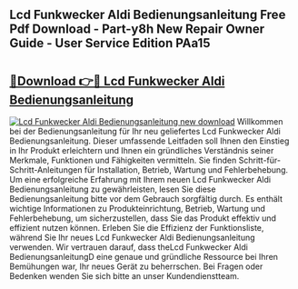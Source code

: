 ## Lcd Funkwecker Aldi Bedienungsanleitung Free Pdf Download - Part-y8h New Repair Owner Guide - User Service Edition PAa15

# <h2><a href="http://df3dqkt.blite.top/?on=Lcd+Funkwecker+Aldi+Bedienungsanleitung">🔗Download 👉🔴 Lcd Funkwecker Aldi Bedienungsanleitung</a></h2>

[![Lcd Funkwecker Aldi Bedienungsanleitung new download](https://i.imgur.com/lujVjoI.png)](http://df3dqkt.blite.top/?on=Lcd+Funkwecker+Aldi+Bedienungsanleitung)
Willkommen bei der Bedienungsanleitung für Ihr neu geliefertes Lcd Funkwecker Aldi Bedienungsanleitung. Dieser umfassende Leitfaden soll Ihnen den Einstieg in Ihr Produkt erleichtern und Ihnen ein gründliches Verständnis seiner Merkmale, Funktionen und Fähigkeiten vermitteln. Sie finden Schritt-für-Schritt-Anleitungen für Installation, Betrieb, Wartung und Fehlerbehebung. Um eine erfolgreiche Erfahrung mit Ihrem neuen Lcd Funkwecker Aldi Bedienungsanleitung zu gewährleisten, lesen Sie diese Bedienungsanleitung bitte vor dem Gebrauch sorgfältig durch. Es enthält wichtige Informationen zu Produkteinrichtung, Betrieb, Wartung und Fehlerbehebung, um sicherzustellen, dass Sie das Produkt effektiv und effizient nutzen können. Erleben Sie die Effizienz der Funktionsliste, während Sie Ihr neues Lcd Funkwecker Aldi Bedienungsanleitung verwenden. Wir vertrauen darauf, dass theLcd Funkwecker Aldi BedienungsanleitungD eine genaue und gründliche Ressource bei Ihren Bemühungen war, Ihr neues Gerät zu beherrschen. Bei Fragen oder Bedenken wenden Sie sich bitte an unser Kundendienstteam.
